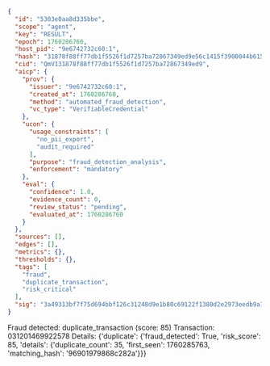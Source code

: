 ```json
{
  "id": "5303e0aa8d335bbe",
  "scope": "agent",
  "key": "RESULT",
  "epoch": 1760286760,
  "host_pid": "9e6742732c60:1",
  "hash": "31878f88ff77db1f5526f1d7257ba72867349ed9e56c1415f3900044b6154f96",
  "cid": "QmV131878f88ff77db1f5526f1d7257ba72867349ed9",
  "aicp": {
    "prov": {
      "issuer": "9e6742732c60:1",
      "created_at": 1760286760,
      "method": "automated_fraud_detection",
      "vc_type": "VerifiableCredential"
    },
    "ucon": {
      "usage_constraints": [
        "no_pii_export",
        "audit_required"
      ],
      "purpose": "fraud_detection_analysis",
      "enforcement": "mandatory"
    },
    "eval": {
      "confidence": 1.0,
      "evidence_count": 0,
      "review_status": "pending",
      "evaluated_at": 1760286760
    }
  },
  "sources": [],
  "edges": [],
  "metrics": {},
  "thresholds": {},
  "tags": [
    "fraud",
    "duplicate_transaction",
    "risk_critical"
  ],
  "sig": "3a49313bf7f75d694bbf126c31248d9e1b80c69122f1380d2e2973eedb9a722d"
}
```

Fraud detected: duplicate_transaction (score: 85)
Transaction: 031201469922578
Details: {'duplicate': {'fraud_detected': True, 'risk_score': 85, 'details': {'duplicate_count': 35, 'first_seen': 1760285763, 'matching_hash': '96901979868c282a'}}}